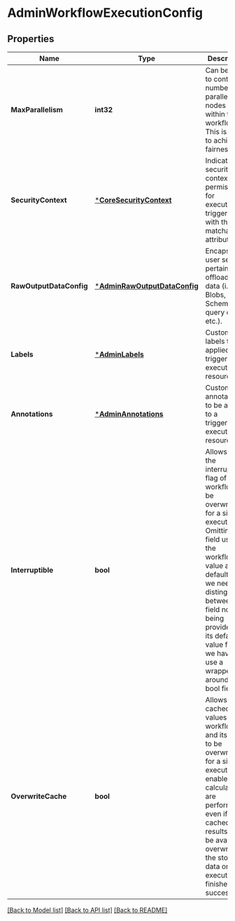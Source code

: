 # AdminWorkflowExecutionConfig

## Properties
Name | Type | Description | Notes
------------ | ------------- | ------------- | -------------
**MaxParallelism** | **int32** | Can be used to control the number of parallel nodes to run within the workflow. This is useful to achieve fairness. | [optional] [default to null]
**SecurityContext** | [***CoreSecurityContext**](coreSecurityContext.md) | Indicates security context permissions for executions triggered with this matchable attribute. | [optional] [default to null]
**RawOutputDataConfig** | [***AdminRawOutputDataConfig**](adminRawOutputDataConfig.md) | Encapsulates user settings pertaining to offloaded data (i.e. Blobs, Schema, query data, etc.). | [optional] [default to null]
**Labels** | [***AdminLabels**](adminLabels.md) | Custom labels to be applied to a triggered execution resource. | [optional] [default to null]
**Annotations** | [***AdminAnnotations**](adminAnnotations.md) | Custom annotations to be applied to a triggered execution resource. | [optional] [default to null]
**Interruptible** | **bool** | Allows for the interruptible flag of a workflow to be overwritten for a single execution. Omitting this field uses the workflow&#39;s value as a default. As we need to distinguish between the field not being provided and its default value false, we have to use a wrapper around the bool field. | [optional] [default to null]
**OverwriteCache** | **bool** | Allows for all cached values of a workflow and its tasks to be overwritten for a single execution. If enabled, all calculations are performed even if cached results would be available, overwriting the stored data once execution finishes successfully. | [optional] [default to null]

[[Back to Model list]](../README.md#documentation-for-models) [[Back to API list]](../README.md#documentation-for-api-endpoints) [[Back to README]](../README.md)


